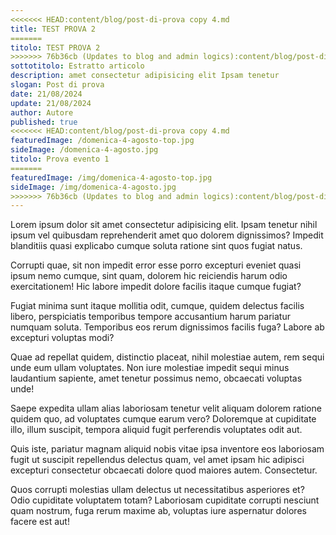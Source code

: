 ```yaml
---
<<<<<<< HEAD:content/blog/post-di-prova copy 4.md
title: TEST PROVA 2
=======
titolo: TEST PROVA 2
>>>>>>> 76b36cb (Updates to blog and admin logics):content/blog/post-di-prova4.md
sottotitolo: Estratto articolo
description: amet consectetur adipisicing elit Ipsam tenetur
slogan: Post di prova
date: 21/08/2024
update: 21/08/2024
author: Autore
published: true
<<<<<<< HEAD:content/blog/post-di-prova copy 4.md
featuredImage: /domenica-4-agosto-top.jpg
sideImage: /domenica-4-agosto.jpg
titolo: Prova evento 1
=======
featuredImage: /img/domenica-4-agosto-top.jpg
sideImage: /img/domenica-4-agosto.jpg
>>>>>>> 76b36cb (Updates to blog and admin logics):content/blog/post-di-prova4.md
---
```


Lorem ipsum dolor sit amet consectetur adipisicing elit. Ipsam tenetur nihil ipsum vel quibusdam reprehenderit amet quo dolorem dignissimos? Impedit blanditiis quasi explicabo cumque soluta ratione sint quos fugiat natus.

Corrupti quae, sit non impedit error esse porro excepturi eveniet quasi ipsum nemo cumque, sint quam, dolorem hic reiciendis harum odio exercitationem! Hic labore impedit dolore facilis itaque cumque fugiat?

Fugiat minima sunt itaque mollitia odit, cumque, quidem delectus facilis libero, perspiciatis temporibus tempore accusantium harum pariatur numquam soluta. Temporibus eos rerum dignissimos facilis fuga? Labore ab excepturi voluptas modi?

Quae ad repellat quidem, distinctio placeat, nihil molestiae autem, rem sequi unde eum ullam voluptates. Non iure molestiae impedit sequi minus laudantium sapiente, amet tenetur possimus nemo, obcaecati voluptas unde!

Saepe expedita ullam alias laboriosam tenetur velit aliquam dolorem ratione quidem quo, ad voluptates cumque earum vero? Doloremque at cupiditate illo, illum suscipit, tempora aliquid fugit perferendis voluptates odit aut.

Quis iste, pariatur magnam aliquid nobis vitae ipsa inventore eos laboriosam fugit ut suscipit repellendus delectus quam, vel amet ipsam hic adipisci excepturi consectetur obcaecati dolore quod maiores autem. Consectetur.

Quos corrupti molestias ullam delectus ut necessitatibus asperiores et? Odio cupiditate voluptatem totam? Laboriosam cupiditate corrupti nesciunt quam nostrum, fuga rerum maxime ab, voluptas iure aspernatur dolores facere est aut!
